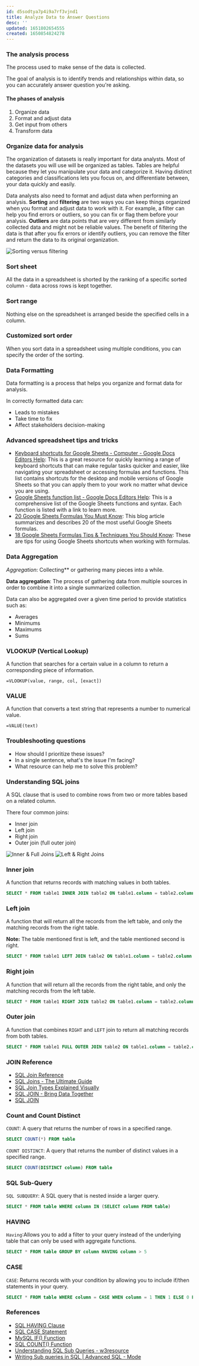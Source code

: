 ```yaml
---
id: d5sodtya7p4i9a7rf3vjnd1
title: Analyze Data to Answer Questions
desc: ''
updated: 1651802654555
created: 1650854824278
---
```


### The analysis process

The process used to make sense of the data is collected.

The goal of analysis is to identify trends and relationships within data, so you can accurately answer question you're asking.

#### The phases of analysis

1. Organize data
2. Format and adjust data
3. Get input from others
4. Transform data

### Organize data for analysis

The organization of datasets is really important for data analysts. Most of the datasets you will use will be organized as tables. Tables are helpful because they let you manipulate your data and categorize it. Having distinct categories and classifications lets you focus on, and differentiate between, your data quickly and easily.

Data analysts also need to format and adjust data when performing an analysis. **Sorting** and **filtering** are two ways you can keep things organized when you format and adjust data to work with it. For example, a filter can help you find errors or outliers, so you can fix or flag them before your analysis. **Outliers** are data points that are very different from similarly collected data and might not be reliable values. The benefit of filtering the data is that after you fix errors or identify outliers, you can remove the filter and return the data to its original organization.

![Sorting versus filtering](/assets/images/2022-04-26-07-06-10.png)


### Sort sheet

All the data in a spreadsheet is shorted by the ranking of a specific sorted column - data across rows is kept together.

### Sort range

Nothing else on the spreadsheet is arranged beside the specified cells in a column.

### Customized sort order

When you sort data in a spreadsheet using multiple conditions, you can specify the order of the sorting.

### Data Formatting

Data formatting is a process that helps you organize and format data for analysis.

In correctly formatted data can:

- Leads to mistakes
- Take time to fix
- Affect stakeholders decision-making

### Advanced spreadsheet tips and tricks

- [Keyboard shortcuts for Google Sheets - Computer - Google Docs Editors Help](https://support.google.com/docs/answer/181110): This is a great resource for quickly learning a range of keyboard shortcuts that can make regular tasks quicker and easier, like navigating your spreadsheet or accessing formulas and functions. This list contains shortcuts for the desktop and mobile versions of Google Sheets so that you can apply them to your work no matter what device you are using.
- [Google Sheets function list - Google Docs Editors Help](https://support.google.com/docs/table/25273?hl=en): This is a comprehensive list of the Google Sheets functions and syntax. Each function is listed with a link to learn more.
- [20 Google Sheets Formulas You Must Know](https://automate.io/blog/google-spreadsheet-formulas/): This blog article summarizes and describes 20 of the most useful Google Sheets formulas.
- [18 Google Sheets Formulas Tips & Techniques You Should Know](https://www.benlcollins.com/spreadsheets/google-sheets-formulas-techniques/): These are tips for using Google Sheets shortcuts when working with formulas.

### Data Aggregation

*Aggregation*: Collecting** or gathering many pieces into a while.

**Data aggregation**: The process of gathering data from multiple sources in order to combine it into a single summarized collection.

Data can also be aggregated over a given time period to provide statistics such as:

- Averages
- Minimums
- Maximums
- Sums

### VLOOKUP (Vertical Lookup)

A function that searches for a certain value in a column to return a corresponding piece of information.

```cell
=VLOOKUP(value, range, col, [exact])
```

### VALUE

A function that converts a text string that represents a number to numerical value.

```cell
=VALUE(text)
```

### Troubleshooting questions

- How should I prioritize these issues?
- In a single sentence, what's the issue I'm facing?
- What resource can help me to solve this problem?

### Understanding SQL joins

A SQL clause that is used to combine rows from two or more tables based on a related column.

There four common joins:

- Inner join
- Left join
- Right join
- Outer join (full outer join)

![Inner & Full Joins](/assets/images/2022-05-05-06-39-49.png)
![Left & Right Joins](/assets/images/2022-05-05-07-04-20.png)

### Inner join

A function that returns records with matching values in both tables.

```sql
SELECT * FROM table1 INNER JOIN table2 ON table1.column = table2.column
```

### Left join

A function that will return all the records from the left table, and only the matching records from the right table.

**Note:** The table mentioned first is left, and the table mentioned second is right.

```sql
SELECT * FROM table1 LEFT JOIN table2 ON table1.column = table2.column
```

### Right join

A function that will return all the records from the right table, and only the matching records from the left table.

```sql
SELECT * FROM table1 RIGHT JOIN table2 ON table1.column = table2.column
```

### Outer join

A function that combines `RIGHT` and `LEFT` join to return all matching records from both tables.

```sql
SELECT * FROM table1 FULL OUTER JOIN table2 ON table1.column = table2.column
```

### JOIN Reference

- [SQL Join Reference](https://www.w3schools.com/sql/sql_join.asp)
- [SQL Joins - The Ultimate Guide](https://www.essentialsql.com/introduction-database-joins/)
- [SQL Join Types Explained Visually](https://dataschool.com/how-to-teach-people-sql/sql-join-types-explained-visually/)
- [SQL JOIN - Bring Data Together](https://towardsdatascience.com/sql-join-8212e3eb9fde)
- [SQL JOIN](https://www.dofactory.com/sql/join)

### Count and Count Distinct

`COUNT`: A query that returns the number of rows in a specified range.

```sql
SELECT COUNT(*) FROM table
```

`COUNT DISTINCT`: A query that returns the number of distinct values in a specified range.

```sql
SELECT COUNT(DISTINCT column) FROM table
```

### SQL Sub-Query

`SQL SUBQUERY`: A SQL query that is nested inside a larger query.

```sql
SELECT * FROM table WHERE column IN (SELECT column FROM table)
```

### HAVING

`Having`:Allows you to add a filter to your query instead of the underlying table that can only be used with aggregate functions.

```sql
SELECT * FROM table GROUP BY column HAVING column > 5
```

### CASE

`CASE`: Returns records with your condition by allowing you to include if/then statements in your query.

```sql
SELECT * FROM table WHERE column = CASE WHEN column = 1 THEN 1 ELSE 0 END
```

### References

- [SQL HAVING Clause](http://www-db.deis.unibo.it/courses/TW/DOCS/w3schools/sql/sql_having.asp.html)
- [SQL CASE Statement](https://www.w3schools.com/sql/sql_case.asp)
- [MySQL IF() Function](https://www.w3schools.com/sql/func_mysql_if.asp)
- [SQL COUNT() Function](http://www-db.deis.unibo.it/courses/TW/DOCS/w3schools/sql/sql_func_count.asp.html)
- [Understanding SQL Sub Queries - w3resource](https://www.w3resource.com/sql/subqueries/understanding-sql-subqueries.php)
- [Writing Sub queries in SQL | Advanced SQL - Mode](https://mode.com/sql-tutorial/sql-sub-queries/)
